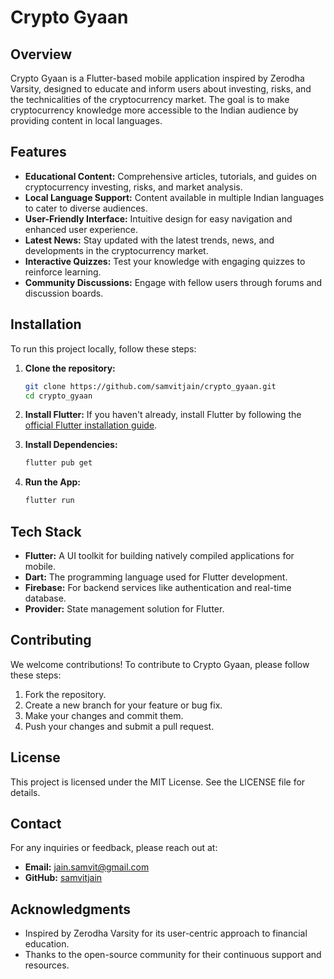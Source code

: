 # Crypto Gyaan

## Overview
Crypto Gyaan is a Flutter-based mobile application inspired by Zerodha Varsity, designed to educate and inform users about investing, risks, and the technicalities of the cryptocurrency market. The goal is to make cryptocurrency knowledge more accessible to the Indian audience by providing content in local languages.

## Features
- **Educational Content:** Comprehensive articles, tutorials, and guides on cryptocurrency investing, risks, and market analysis.
- **Local Language Support:** Content available in multiple Indian languages to cater to diverse audiences.
- **User-Friendly Interface:** Intuitive design for easy navigation and enhanced user experience.
- **Latest News:** Stay updated with the latest trends, news, and developments in the cryptocurrency market.
- **Interactive Quizzes:** Test your knowledge with engaging quizzes to reinforce learning.
- **Community Discussions:** Engage with fellow users through forums and discussion boards.


## Installation
To run this project locally, follow these steps:

1. **Clone the repository:**
    ```bash
    git clone https://github.com/samvitjain/crypto_gyaan.git
    cd crypto_gyaan
    ```

2. **Install Flutter:** If you haven't already, install Flutter by following the [official Flutter installation guide](https://flutter.dev/docs/get-started/install).

3. **Install Dependencies:**
    ```bash
    flutter pub get
    ```

4. **Run the App:**
    ```bash
    flutter run
    ```

## Tech Stack
- **Flutter:** A UI toolkit for building natively compiled applications for mobile.
- **Dart:** The programming language used for Flutter development.
- **Firebase:** For backend services like authentication and real-time database.
- **Provider:** State management solution for Flutter.

## Contributing
We welcome contributions! To contribute to Crypto Gyaan, please follow these steps:

1. Fork the repository.
2. Create a new branch for your feature or bug fix.
3. Make your changes and commit them.
4. Push your changes and submit a pull request.

## License
This project is licensed under the MIT License. See the LICENSE file for details.

## Contact
For any inquiries or feedback, please reach out at:

- **Email:** jain.samvit@gmail.com
- **GitHub:** [samvitjain](https://github.com/samvitjain)

## Acknowledgments
- Inspired by Zerodha Varsity for its user-centric approach to financial education.
- Thanks to the open-source community for their continuous support and resources.
